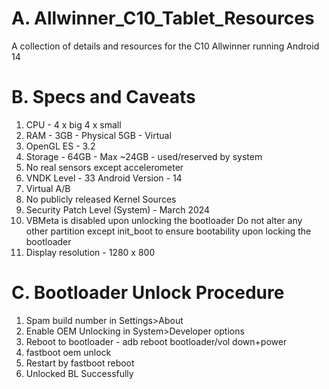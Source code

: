 # A. Allwinner_C10_Tablet_Resources
A collection of details and resources for the C10 Allwinner running Android 14

# B. Specs and Caveats
1) CPU - 
    4 x big 
    4 x small
2) RAM - 
    3GB - Physical
    5GB - Virtual
3) OpenGL ES - 
    3.2
4) Storage - 
    64GB - Max
    ~24GB - used/reserved by system
5) No real sensors except accelerometer
6) VNDK Level - 33
    Android Version - 14
7) Virtual A/B
8) No publicly released Kernel Sources
9) Security Patch Level (System) - March 2024
10) VBMeta is disabled upon unlocking the bootloader
    Do not alter any other partition except init_boot to ensure bootability upon locking the bootloader
11) Display resolution - 1280 x 800
# C. Bootloader Unlock Procedure
1) Spam build number in Settings>About
2) Enable OEM Unlocking in System>Developer options
3) Reboot to bootloader - adb reboot bootloader/vol down+power
4) fastboot oem unlock
5) Restart by fastboot reboot
6) Unlocked BL Successfully
